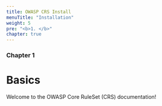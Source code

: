 ```yaml
---
title: OWASP CRS Install
menuTitle: "Installation"
weight: 5
pre: "<b>1. </b>"
chapter: true
---
```


### Chapter 1

# Basics

Welcome to the OWASP Core RuleSet (CRS) documentation!
